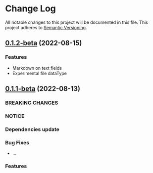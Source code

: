 # Change Log

All notable changes to this project will be documented in this file.
This project adheres to [Semantic Versioning](http://semver.org/).


## [0.1.2-beta](https://github.com/pb-it/wing-cms/0.1.2-beta) (2022-08-15)


### Features

* Markdown on text fields
* Experimental file dataType


## [0.1.1-beta](https://github.com/pb-it/wing-cms/0.1.1-beta) (2022-08-13)


### BREAKING CHANGES


### NOTICE


### Dependencies update


### Bug Fixes

* ...


### Features